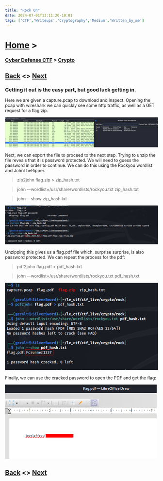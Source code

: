 ```yaml
---
title: "Rock On"
date: 2024-07-01T13:11:20-10:01
tags: ['CTF','Writeups','Cryptography','Medium','Written_by_me']
---
```



# [Home](https://jjolley91.github.io/blog/) >

###  [Cyber Defense CTF](https://jjolley91.github.io/blog/level_effect_cyber_defense_ctf_2024/) >  [Crypto](https://jjolley91.github.io/blog/level_effect_cyber_defense_ctf_2024/crypto/)

## [Back](https://jjolley91.github.io/blog/level_effect_cyber_defense_ctf_2024/crypto/bits_abound)  <> [Next](https://jjolley91.github.io/blog/level_effect_cyber_defense_ctf_2024/Forensics/)

### Getting it out is the easy part, but good luck getting in.

Here we are given a capture.pcap to download and inspect.
Opening the pcap with wireshark we can quickly see some http traffic, as well as a GET request for a flag.zip.
 
![rock_on_1](https://github.com/jjolley91/blog/blob/main/static/le_ctf_24/rock_on_1.png?raw=true)

Next, we can export the file to proceed to the next step.
Trying to unzip the file reveals that it is password protected. We will need to guess the password in order to continue. We can do this using the Rockyou wordlist and JohnTheRipper.

> zip2john flag.zip > zip_hash.txt

>john --wordlist=/usr/share/wordlists/rockyou.txt zip_hash.txt

>john --show zip_hash.txt


![rock_on_2](https://github.com/jjolley91/blog/blob/main/static/le_ctf_24/rock_on_2.png?raw=true)

Unzipping this gives us a flag.pdf file which, surprise surprise, is also password protected. We can repeat the process for the pdf:

>pdf2john flag.pdf > pdf_hash.txt

>john --wordlist=/usr/share/wordlists/rockyou.txt pdf_hash.txt

![rock_on_3](https://github.com/jjolley91/blog/blob/main/static/le_ctf_24/rock_on_3.png?raw=true)


Finally, we can use the cracked password to open the PDF and get the flag:

![rock_on_4](https://github.com/jjolley91/blog/blob/main/static/le_ctf_24/rock_on_4.png?raw=true)

## [Back](https://jjolley91.github.io/blog/level_effect_cyber_defense_ctf_2024/crypto/bits_abound)  <> [Next](https://jjolley91.github.io/blog/level_effect_cyber_defense_ctf_2024/Forensics/)